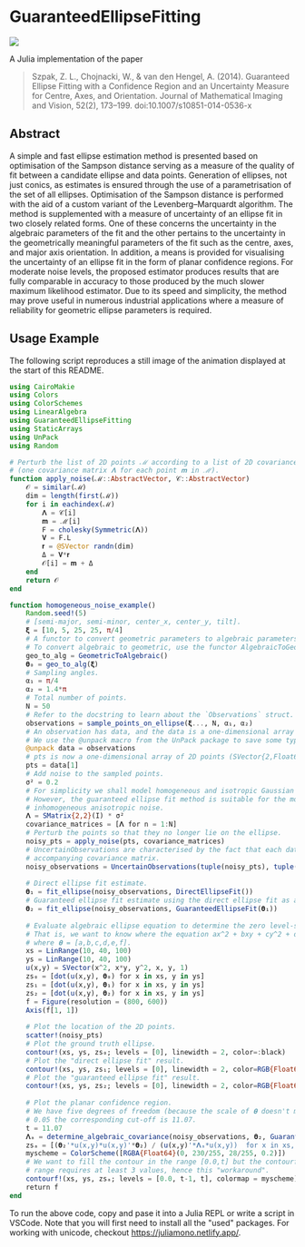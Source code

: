 # GuaranteedEllipseFitting

<div class="row">
  <div class="column">
   <img src="https://github.com/zygmuntszpak/GuaranteedEllipseFitting.jl/blob/master/docs/src/images/homogeneous_noise_example.gif"/>
  </div>
</div>

A Julia implementation of the paper 

>Szpak, Z. L., Chojnacki, W., & van den Hengel, A. (2014). Guaranteed Ellipse Fitting with a Confidence Region and an Uncertainty Measure for Centre, Axes, and Orientation. Journal of Mathematical Imaging and Vision, 52(2), 173–199. doi:10.1007/s10851-014-0536-x

## Abstract
A simple and fast ellipse estimation method is presented based on optimisation of the Sampson distance serving as a measure of the quality of fit between a candidate ellipse and data points. Generation of ellipses, not just conics, as estimates is ensured through the use of a parametrisation of the set of all ellipses. Optimisation of the Sampson distance is performed with the aid of a custom variant of the Levenberg–Marquardt algorithm. The method is supplemented with a measure of uncertainty of an ellipse fit in two closely related forms. One of these concerns the uncertainty in the algebraic parameters of the fit and the other pertains to the uncertainty in the geometrically meaningful parameters of the fit such as the centre, axes, and major axis orientation. In addition, a means is provided for visualising the uncertainty of an ellipse fit in the form of planar confidence regions. For moderate noise levels, the proposed estimator produces results that are fully comparable in accuracy to those produced by the much slower maximum likelihood estimator. Due to its speed and simplicity, the method may prove useful in numerous industrial applications where a measure of reliability for geometric ellipse parameters is required.

## Usage Example

The following script reproduces a still image of the animation displayed at the start of this README.  

```julia
using CairoMakie
using Colors
using ColorSchemes
using LinearAlgebra
using GuaranteedEllipseFitting
using StaticArrays
using UnPack
using Random

# Perturb the list of 2D points ℳ according to a list of 2D covariance matrices 𝒞 
# (one covariance matrix 𝚲 for each point 𝐦 in ℳ).
function apply_noise(ℳ::AbstractVector, 𝒞::AbstractVector)
    𝒪 = similar(ℳ)
    dim = length(first(ℳ))
    for i in eachindex(ℳ)
        𝚲 = 𝒞[i]
        𝐦 = ℳ[i]
        F = cholesky(Symmetric(𝚲))
        𝐕 = F.L
        𝐫 = @SVector randn(dim)
        Δ = 𝐕*𝐫
        𝒪[i] = 𝐦 + Δ
    end
    return 𝒪
end

function homogeneous_noise_example()
    Random.seed!(5)    
    # [semi-major, semi-minor, center_x, center_y, tilt].
    𝛏 = [10, 5, 25, 25, π/4]
    # A functor to convert geometric parameters to algebraic parameters.
    # To convert algebraic to geometric, use the functor AlgebraicToGeometric(). 
    geo_to_alg = GeometricToAlgebraic()
    𝛉₀ = geo_to_alg(𝛏)
    # Sampling angles.
    α₁ = π/4
    α₂ = 1.4*π
    # Total number of points.
    N = 50
    # Refer to the docstring to learn about the `Observations` struct. 
    observations = sample_points_on_ellipse(𝛏..., N, α₁, α₂)
    # An observation has data, and the data is a one-dimensional array of 2D points that is wrapped in a tuple. 
    # We use the @unpack macro from the UnPack package to save some typing. 
    @unpack data = observations
    # pts is now a one-dimensional array of 2D points (SVector{2,Float64} from the StaticArrays package). 
    pts = data[1]    
    # Add noise to the sampled points. 
    σ² = 0.2 
    # For simplicity we shall model homogeneous and isotropic Gaussian noise. 
    # However, the guaranteed ellipse fit method is suitable for the most general case of 
    # inhomogeneous anisotropic noise. 
    𝚲 = SMatrix{2,2}(I) * σ²
    covariance_matrices = [𝚲 for n = 1:N]
    # Perturb the points so that they no longer lie on the ellipse.
    noisy_pts = apply_noise(pts, covariance_matrices)
    # UncertainObservations are characterised by the fact that each data point has an 
    # accompanying covariance matrix. 
    noisy_observations = UncertainObservations(tuple(noisy_pts), tuple(covariance_matrices))   
    
    # Direct ellipse fit estimate.
    𝛉₁ = fit_ellipse(noisy_observations, DirectEllipseFit())
    # Guaranteed ellipse fit estimate using the direct ellipse fit as a seed.
    𝛉₂ = fit_ellipse(noisy_observations, GuaranteedEllipseFit(𝛉₁))    
    
    # Evaluate algebraic ellipse equation to determine the zero level-set.
    # That is, we want to know where the equation ax^2 + bxy + cy^2 + dx + ey + f = 0 holds, 
    # where 𝛉 = [a,b,c,d,e,f]. 
    xs = LinRange(10, 40, 100)
    ys = LinRange(10, 40, 100)
    u(x,y) = SVector(x^2, x*y, y^2, x, y, 1)
    zs₀ = [dot(u(x,y), 𝛉₀) for x in xs, y in ys]
    zs₁ = [dot(u(x,y), 𝛉₁) for x in xs, y in ys]
    zs₂ = [dot(u(x,y), 𝛉₂) for x in xs, y in ys]   
    f = Figure(resolution = (800, 600))
    Axis(f[1, 1])
    
    # Plot the location of the 2D points.  
    scatter!(noisy_pts)
    # Plot the ground truth ellipse. 
    contour!(xs, ys, zs₀; levels = [0], linewidth = 2, color=:black)
    # Plot the "direct ellipse fit" result.
    contour!(xs, ys, zs₁; levels = [0], linewidth = 2, color=RGB{Float64}(230/255, 23/155, 181/255))
    # Plot the "guaranteed ellipse fit" result.
    contour!(xs, ys, zs₂; levels = [0], linewidth = 2, color=RGB{Float64}(11/255, 107/155, 105/255))  
    
    # Plot the planar confidence region.
    # We have five degrees of freedom (because the scale of 𝛉 doesn't matter), and for a p-value of
    # 0.05 the corresponding cut-off is 11.07. 
    t = 11.07
    𝚲ₐ = determine_algebraic_covariance(noisy_observations, 𝛉₂, GuaranteedEllipseFit())
    zsₐ = [(𝛉₂'*u(x,y)*u(x,y)'*𝛉₂) / (u(x,y)'*𝚲ₐ*u(x,y))  for x in xs, y in ys]
    myscheme = ColorScheme([RGBA{Float64}(0, 230/255, 28/255, 0.2)])
    # We want to fill the contour in the range [0.0,t] but the contourf
    # range requires at least 3 values, hence this "workaround". 
    contourf!(xs, ys, zsₐ; levels = [0.0, t-1, t], colormap = myscheme)
    return f
end
```

To run the above code, copy and pase it into a Julia REPL or write a script in VSCode. Note that you will first need to install all the "used" packages. 
For working with unicode, checkout https://juliamono.netlify.app/. 

